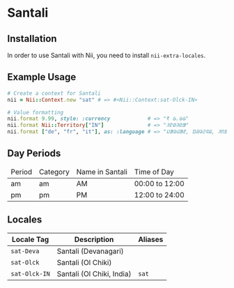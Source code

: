 <!-- This file has been generated. Source: src/docs/languages/_template.md.erb -->

# Santali

## Installation

In order to use Santali with Nii, you need to install `nii-extra-locales`.

## Example Usage

``` ruby
# Create a context for Santali
nii = Nii::Context.new "sat" # => #<Nii::Context:sat-Olck-IN>

# Value formatting
nii.format 9.99, style: :currency            # => "₹ ᱙.᱙᱙"
nii.format Nii::Territory["IN"]              # => "ᱤᱱᱰᱤᱭᱟ"
nii.format ["de", "fr", "it"], as: :language # => "ᱡᱟᱨᱢᱟᱱ, ᱯᱷᱨᱮᱧᱪ, ᱤᱴᱟᱞᱤᱟᱱ"
```

## Day Periods


<table>
  <thead>
    <tr>
      <td>Period</td>
      <td>Category</td>
      <td>Name in Santali</td>
      <td>Time of Day</td>
    </tr>
  </thead>
  <tbody>
    <tr>
      <td>am</td>
      <td>am</td>
      <td>AM</td>
      <td>00:00 to 12:00</td>
    </tr>
    <tr>
      <td>pm</td>
      <td>pm</td>
      <td>PM</td>
      <td>12:00 to 24:00</td>
    </tr>
  </tbody>
</table>



## Locales

<table>
  <thead>
    <tr>
      <th>Locale Tag</th>
      <th>Description</th>
      <th>Aliases</th>
    </tr>
  </thead>
  <tbody>
    <tr>
      <td><code>sat-Deva</code></td>
      <td>Santali (Devanagari)</td>
      <td></td>
    </tr>
    <tr>
      <td><code>sat-Olck</code></td>
      <td>Santali (Ol Chiki)</td>
      <td></td>
    </tr>
    <tr>
      <td><code>sat-Olck-IN</code></td>
      <td>Santali (Ol Chiki, India)</td>
      <td><code>sat</code></td>
    </tr>
  </tbody>
</table>

